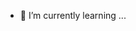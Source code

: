 
- 🌱 I’m currently learning ...

<!---
siqueirago/siqueirago is a ✨ special ✨ repository because its `README.md` (this file) appears on your GitHub profile.
You can click the Preview link to take a look at your changes.
--->
